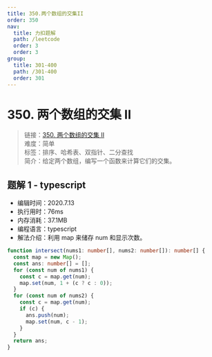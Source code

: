 ```yaml
---
title: 350.两个数组的交集II
order: 350
nav:
  title: 力扣题解
  path: /leetcode
  order: 3
  order: 3
group:
  title: 301-400
  path: /301-400
  order: 301
---
```


# 350. 两个数组的交集 II

> 链接：[350. 两个数组的交集 II](https://leetcode-cn.com/problems/intersection-of-two-arrays-ii/)  
> 难度：简单  
> 标签：排序、哈希表、双指针、二分查找  
> 简介：给定两个数组，编写一个函数来计算它们的交集。

## 题解 1 - typescript

- 编辑时间：2020.7.13
- 执行用时：76ms
- 内存消耗：37.1MB
- 编程语言：typescript
- 解法介绍：利用 map 来储存 num 和显示次数。

```typescript
function intersect(nums1: number[], nums2: number[]): number[] {
  const map = new Map();
  const ans: number[] = [];
  for (const num of nums1) {
    const c = map.get(num);
    map.set(num, 1 + (c ? c : 0));
  }
  for (const num of nums2) {
    const c = map.get(num);
    if (c) {
      ans.push(num);
      map.set(num, c - 1);
    }
  }
  return ans;
}
```
